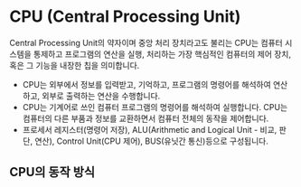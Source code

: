# CPU (Central Processing Unit)
Central Processing Unit의 약자이며 중앙 처리 장치라고도 불리는 CPU는 컴퓨터 시스템을 통제하고 프로그램의 연산을 실행, 처리하는 가장 핵심적인 컴퓨터의 제어 장치, 혹은 그 기능을 내장한 칩을 의미합니다. 

* CPU는 외부에서 정보를 입력받고, 기억하고, 프로그램의 명령어를 해석하여 연산하고, 외부로 출력하는 연산을 수행합니다.
* CPU는 기계어로 쓰인 컴퓨터 프로그램의 명령어를 해석하여 실행합니다. CPU는 컴퓨터의 다른 부품과 정보를 교환하면서 컴퓨터 전체의 동작을 제어합니다.
* 프로세서 레지스터(명령어 저장), ALU(Arithmetic and Logical Unit - 비교, 판단, 연산), Control Unit(CPU 제어), BUS(유닛간 통신)등으로 구성됩니다.

## CPU의 동작 방식
